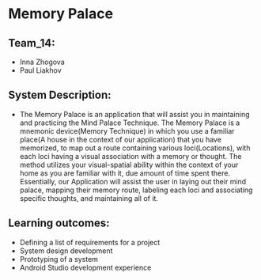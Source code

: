 # Memory Palace

## Team_14:
* Inna Zhogova  
* Paul Liakhov

## System Description:
* The Memory Palace is an application that will assist you in maintaining and practicing the Mind Palace Technique. 
The Memory Palace is a mnemonic device(Memory Technique) in which you use a familiar place(A house in the context of our application) 
that you have memorized, to map out a route containing various loci(Locations), with each loci having a visual association with a memory 
or thought. The method utilizes your visual-spatial ability within the context of your home as you are familiar with it, 
due amount of time spent there. Essentially, our Application will assist the user in laying out their mind palace, mapping their memory route, 
labeling each loci and associating specific thoughts, and maintaining all of it.

## Learning outcomes:
- Defining a list of requirements for a project
- System design development
- Prototyping of a system
- Android Studio development experience 
